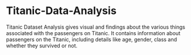 # Titanic-Data-Analysis
Titanic Dataset Analysis gives visual and findings about the various things associated with the passengers on Titanic. It contains information about passengers on the Titanic, including details like age, gender, class and whether they survived or not. 
